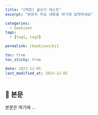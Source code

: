 ```yaml
---
title: "[백준] 글쓰기 테스트"
excerpt: "본문의 주요 내용을 여기에 입력하세요"

categories:
  - baekjoon
tags:
  - [tag1, tag2]

permalink: /baekjoon/bj1

toc: true
toc_sticky: true

date: 2023-12-05
last_modified_at: 2023-12-05
---
```


## 🦥 본문

본문은 여기에 ...
